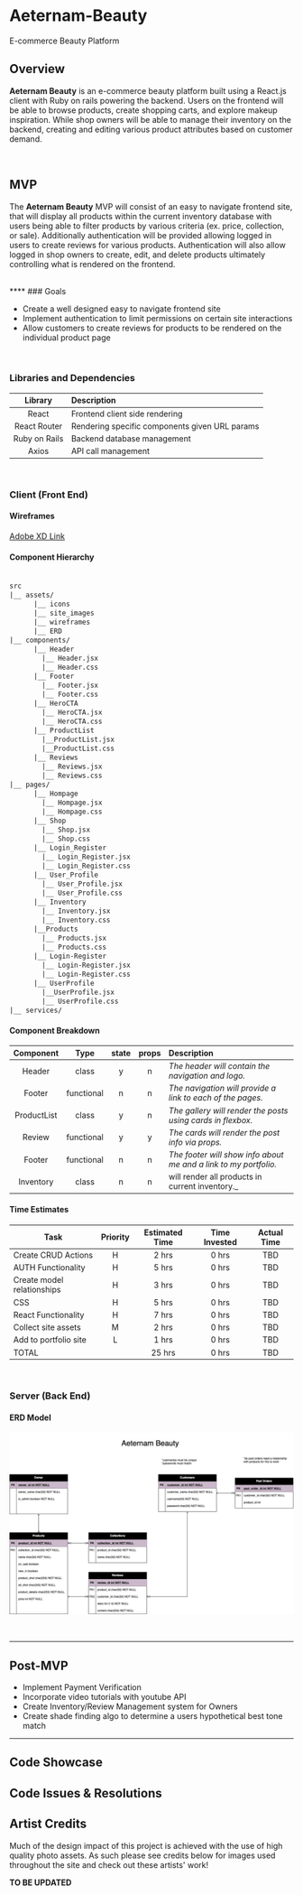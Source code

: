 # Aeternam-Beauty
E-commerce Beauty Platform

## Overview

**Aeternam Beauty** is an e-commerce beauty platform built using a React.js client with Ruby on rails powering the backend. Users on the frontend will be able to browse products, create shopping carts, and explore makeup inspiration. While shop owners will be able to manage their inventory on the backend, creating and editing various product attributes based on customer demand.

<br>

## MVP

The **Aeternam Beauty** MVP will consist of an easy to navigate frontend site, that will display all products within the current inventory database with users being able to filter products by various criteria (ex. price, collection, or sale). Additionally authentication will be provided allowing logged in users to create reviews for various products. Authentication will also allow logged in shop owners to create, edit, and delete products ultimately controlling what is rendered on the frontend.

<br>
****
### Goals

- Create a well designed easy to navigate frontend site
- Implement authentication to limit permissions on certain site interactions
- Allow customers to create reviews for products to be rendered on the individual product page

<br>

### Libraries and Dependencies


|    Library    | Description                                    |
| :-----------: | :--------------------------------------------- |
|     React     | Frontend client side rendering                 |
| React Router  | Rendering specific components given URL params |
| Ruby on Rails | Backend database management                    |
|     Axios     | API call management                            |

<br>

### Client (Front End)

#### Wireframes

[Adobe XD Link](https://xd.adobe.com/view/ae995890-0805-4880-47c4-471f98c883f9-d8a8/)

#### Component Hierarchy


``` structure

src
|__ assets/
      |__ icons
      |__ site_images
      |__ wireframes
      |__ ERD
|__ components/
      |__ Header
        |__ Header.jsx
        |__ Header.css
      |__ Footer  
        |__ Footer.jsx
        |__ Footer.css
      |__ HeroCTA
        |__ HeroCTA.jsx
        |__ HeroCTA.css
      |__ ProductList
        |__ProductList.jsx
        |__ProductList.css
      |__ Reviews
        |__ Reviews.jsx
        |__ Reviews.css
|__ pages/
      |__ Hompage
        |__ Hompage.jsx
        |__ Hompage.css
      |__ Shop
        |__ Shop.jsx
        |__ Shop.css
      |__ Login_Register
        |__ Login_Register.jsx
        |__ Login_Register.css
      |__ User_Profile
        |__ User_Profile.jsx
        |__ User_Profile.css
      |__ Inventory
        |__ Inventory.jsx
        |__ Inventory.css
      |__Products
        |__ Products.jsx
        |__ Products.css
      |__ Login-Register
        |__ Login-Register.jsx
        |__ Login-Register.css
      |__ UserProfile
        |__UserProfile.jsx
        |__ UserProfile.css
|__ services/

```

#### Component Breakdown


|  Component  |    Type    | state | props | Description                                                      |
| :---------: | :--------: | :---: | :---: | :--------------------------------------------------------------- |
|   Header    |   class    |   y   |   n   | _The header will contain the navigation and logo._               |
|   Footer    | functional |   n   |   n   | _The navigation will provide a link to each of the pages._       |
| ProductList |   class    |   y   |   n   | _The gallery will render the posts using cards in flexbox._      |
|   Review    | functional |   y   |   y   | _The cards will render the post info via props._                 |
|   Footer    | functional |   n   |   n   | _The footer will show info about me and a link to my portfolio._ |
|  Inventory  |   class    |   n   |   n   | will render all products in current inventory._                  |

#### Time Estimates


| Task                       | Priority | Estimated Time | Time Invested | Actual Time |
| -------------------------- | :------: | :------------: | :-----------: | :---------: |
| Create CRUD Actions        |    H     |     2 hrs      |     0 hrs     |     TBD     |
| AUTH Functionality         |    H     |     5 hrs      |     0 hrs     |     TBD     |
| Create model relationships |    H     |     3 hrs      |     0 hrs     |     TBD     |
| CSS                        |    H     |     5 hrs      |     0 hrs     |     TBD     |
| React Functionality        |    H     |     7 hrs      |     0 hrs     |     TBD     |
| Collect site assets        |    M     |     2 hrs      |     0 hrs     |     TBD     |
| Add to portfolio site      |    L     |     1 hrs      |     0 hrs     |     TBD     |
| TOTAL                      |          |     25 hrs     |     0 hrs     |     TBD     |


<br>

### Server (Back End)

#### ERD Model

![Alt text](./assets/Aeternam-Beauty-ERD.jpg?raw=true "Optional Title")

<br>

***

## Post-MVP

- Implement Payment Verification
- Incorporate video tutorials with youtube API
- Create Inventory/Review Management system for Owners
- Create shade finding algo to determine a users hypothetical best tone match

***

## Code Showcase



## Code Issues & Resolutions


## Artist Credits
Much of the design impact of this project is achieved with the use of high quality photo assets. As such please see credits below for images used throughout the site and check out these artists' work!

**TO BE UPDATED**

